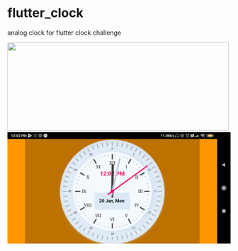 # flutter_clock
analog clock for flutter clock challenge


<img src ="akshat_clock.gif" height=200 width=500>
<img src ="akshat_clock.jpg">
